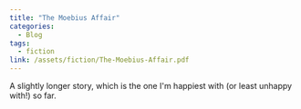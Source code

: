 ```yaml
---
title: "The Moebius Affair"
categories:
  - Blog
tags:
  - fiction
link: /assets/fiction/The-Moebius-Affair.pdf
---
```

A slightly longer story, which is the one I'm happiest with (or least unhappy with!) so far.
